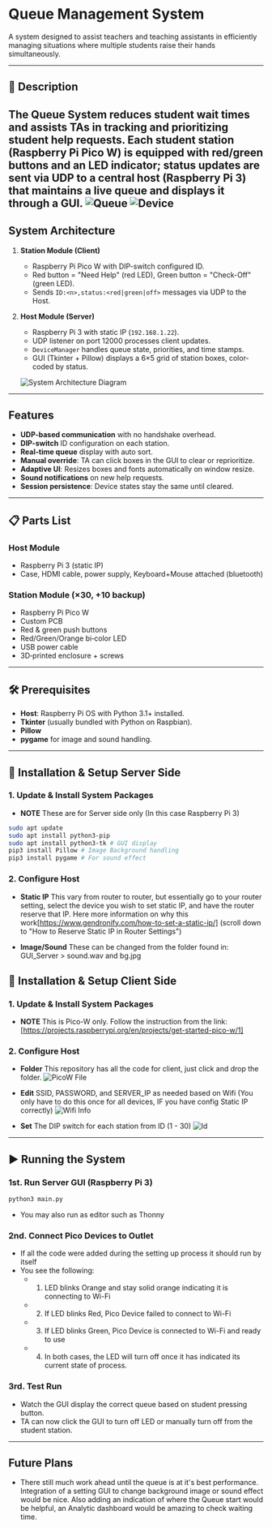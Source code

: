 # Queue Management System
A system designed to assist teachers and teaching assistants in efficiently managing situations where multiple students raise their hands simultaneously.

---
## 📖 Description

The Queue System reduces student wait times and assists TAs in tracking and prioritizing student help requests. Each student station (Raspberry Pi Pico W) is equipped with red/green buttons and an LED indicator; status updates are sent via UDP to a central host (Raspberry Pi 3) that maintains a live queue and displays it through a GUI.
![Queue](assets/Queue.png)
![Device](assets/device.png)
---


## System Architecture

1. **Station Module (Client)**
   - Raspberry Pi Pico W with DIP-switch configured ID.
   - Red button = "Need Help" (red LED), Green button = "Check-Off" (green LED).
   - Sends `ID:<n>,status:<red|green|off>` messages via UDP to the Host.

2. **Host Module (Server)**
   - Raspberry Pi 3 with static IP (`192.168.1.22`).
   - UDP listener on port 12000 processes client updates.
   - `DeviceManager` handles queue state, priorities, and time stamps.
   - GUI (Tkinter + Pillow) displays a 6×5 grid of station boxes, color-coded by status.

   ![System Architecture Diagram](assets/ARCH.jpg)
---

## Features

- **UDP-based communication** with no handshake overhead.
- **DIP-switch** ID configuration on each station.
- **Real-time queue** display with auto sort.
- **Manual override**: TA can click boxes in the GUI to clear or reprioritize.
- **Adaptive UI**: Resizes boxes and fonts automatically on window resize.
- **Sound notifications** on new help requests.
- **Session persistence**: Device states stay the same until cleared.

---

## 📋 Parts List

### Host Module
- Raspberry Pi 3 (static IP)
- Case, HDMI cable, power supply, Keyboard+Mouse attached (bluetooth)

### Station Module (×30, +10 backup)
- Raspberry Pi Pico W
- Custom PCB
- Red & green push buttons
- Red/Green/Orange bi‑color LED
- USB power cable
- 3D‑printed enclosure + screws

---

## 🛠️ Prerequisites

- **Host**: Raspberry Pi OS with Python 3.1+ installed.
- **Tkinter** (usually bundled with Python on Raspbian).
- **Pillow**
- **pygame** for image and sound handling.

---

## 💾 Installation & Setup Server Side

### 1. Update & Install System Packages
- **NOTE** These are for Server side only (In this case Raspberry Pi 3)
```bash
sudo apt update
sudo apt install python3-pip
sudo apt install python3-tk # GUI display
pip3 install Pillow # Image Background handling
pip3 install pygame # For sound effect 
```
### 2. Configure Host
- **Static IP** This vary from router to router, but essentially go to your router setting, select
                the device you wish to set static IP, and have the router reserve that IP.
                Here more information on why this work[https://www.gendronify.com/how-to-set-a-static-ip/]
                (scroll down to "How to Reserve Static IP in Router Settings")

- **Image/Sound** These can be changed from the folder found in: GUI_Server > sound.wav and bg.jpg

## 💾 Installation & Setup Client Side

### 1. Update & Install System Packages
- **NOTE** This is Pico-W only. Follow the instruction from the link:
            [https://projects.raspberrypi.org/en/projects/get-started-pico-w/1]

### 2. Configure Host
- **Folder** This repository has all the code for client, just click and drop the folder.
   ![PicoW File](assets/thonny.png)

- **Edit** SSID, PASSWORD, and SERVER_IP as needed based on Wifi (You only have to do this once for all devices, IF you have config Static IP correctly)
   ![Wifi Info](assets/wifi.png)

- **Set** The DIP switch for each station from ID (1 - 30)
   ![Id](assets/dip.jpg)

---

## ▶️ Running the System

### 1st. Run Server GUI (Raspberry Pi 3)

```bash
python3 main.py
```
   * You may also run as editor such as Thonny

### 2nd. Connect Pico Devices to Outlet
   * If all the code were added during the setting up process it should run by itself
   * You see the following:
      - 1. LED blinks Orange and stay solid orange indicating it is connecting to Wi-Fi
      - 2. If LED blinks Red, Pico Device failed to connect to Wi-Fi
      - 3. If LED blinks Green, Pico Device is connected to Wi-Fi and ready to use
      - 4. In both cases, the LED will turn off once it has indicated its current state of process.

### 3rd. Test Run
   * Watch the GUI display the correct queue based on student pressing button.
   * TA can now click the GUI to turn off LED or manually turn off from the student station.

---

## Future Plans

*  There still much work ahead until the queue is at it's best performance. Integration of a setting GUI
   to change background image or sound effect would be nice. Also adding an indication of where the Queue start
   would be helpful, an Analytic dashboard would be amazing to check waiting time.